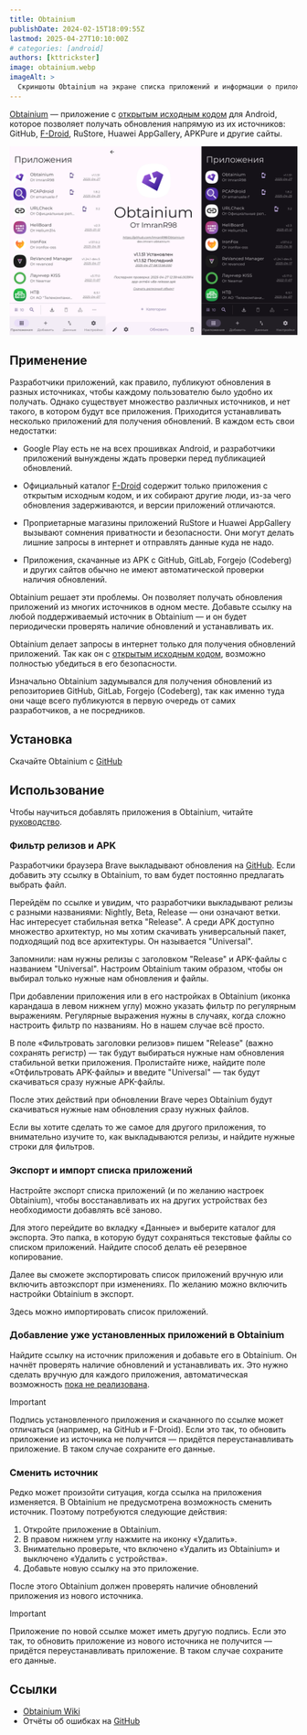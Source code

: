 ```yaml
---
title: Obtainium
publishDate: 2024-02-15T18:09:55Z
lastmod: 2025-04-27T10:10:00Z
# categories: [android]
authors: [kttrickster]
image: obtainium.webp
imageAlt: >
  Скриншоты Obtainium на экране списка приложений и информации о приложении
---
```


[Obtainium] — приложение с [открытым исходным кодом] для Android, которое
позволяет получать обновления напрямую из их источников: GitHub, [F-Droid],
RuStore, Huawei AppGallery, APKPure и другие сайты.

<!--more-->

![Obtainium](obtainium.webp)

[Obtainium]: https://obtainium.imranr.dev
[открытым исходным кодом]: https://github.com/ImranR98/Obtainium
[F-Droid]: /wiki/f-droid

## Применение

Разработчики приложений, как правило, публикуют обновления в разных источниках,
чтобы каждому пользователю было удобно их получать. Однако существует множество
различных источников, и нет такого, в котором будут все приложения. Приходится
устанавливать несколько приложений для получения обновлений. В каждом есть свои
недостатки:

- Google Play есть не на всех прошивках Android, и разработчики приложений
вынуждены ждать проверки перед публикацией обновлений.

- Официальный каталог [F-Droid] содержит только приложения с открытым исходным
кодом, и их собирают другие люди, из-за чего обновления задерживаются, и версии
приложений отличаются.

- Проприетарные магазины приложений RuStore и Huawei AppGallery вызывают
сомнения приватности и безопасности. Они могут делать лишние запросы в интернет
и отправлять данные куда не надо.

- Приложения, скачанные из APK с GitHub, GitLab, Forgejo (Codeberg) и других
сайтов обычно не имеют автоматической проверки наличия обновлений.

Obtainium решает эти проблемы. Он позволяет получать обновления приложений из
многих источников в одном месте. Добавьте ссылку на любой поддерживаемый
источник в Obtainium — и он будет периодически проверять наличие обновлений и
устанавливать их.

Obtainium делает запросы в интернет только для получения обновлений приложений.
Так как он с [открытым исходным кодом], возможно полностью убедиться в его
безопасности.

Изначально Obtainium задумывался для получения обновлений из репозиториев
GitHub, GitLab, Forgejo (Codeberg), так как именно туда они чаще всего
публикуются в первую очередь от самих разработчиков, а не посредников.

## Установка

Скачайте Obtainium с [GitHub](https://github.com/ImranR98/Obtainium/releases/latest/download/app-release.apk)

## Использование

Чтобы научиться добавлять приложения в Obtainium, читайте [руководство].

[руководство]: /guides/how-to-use-obtainium

### Фильтр релизов и APK

Разработчики браузера Brave выкладывают обновления на
[GitHub](https://github.com/brave/brave-browser/releases). Если добавить эту
ссылку в Obtainium, то вам будет постоянно предлагать выбрать файл.

Перейдём по ссылке и увидим, что разработчики выкладывают релизы с разными
названиями: Nightly, Beta, Release — они означают ветки. Нас интересует
стабильная ветка "Release". А среди APK доступно множество архитектур, но мы
хотим скачивать универсальный пакет, подходящий под все архитектуры. Он
называется "Universal".

Запомнили: нам нужны релизы с заголовком "Release" и APK-файлы с названием
"Universal". Настроим Obtainium таким образом, чтобы он выбирал только нужные
нам обновления и файлы.

При добавлении приложения или в его настройках в Obtainium (иконка карандаша в
левом нижнем углу) можно указать фильтр по регулярным выражениям. Регулярные
выражения нужны в случаях, когда сложно настроить фильтр по названиям. Но в
нашем случае всё просто.

В поле «Фильтровать заголовки релизов» пишем "Release" (важно сохранять регистр)
— так будут выбираться нужные нам обновления стабильной ветки приложения.
Пролистайте ниже, найдите поле «Отфильтровать APK-файлы» и введите "Universal" —
так будут скачиваться сразу нужные APK-файлы.

После этих действий при обновлении Brave через Obtainium будут скачиваться
нужные нам обновления сразу нужных файлов.

Если вы хотите сделать то же самое для другого приложения, то внимательно
изучите то, как выкладываются релизы, и найдите нужные строки для фильтров.

### Экспорт и импорт списка приложений

Настройте экспорт списка приложений (и по желанию настроек Obtainium), чтобы
восстанавливать их на других устройствах без необходимости добавлять всё заново.

Для этого перейдите во вкладку «Данные» и выберите каталог для экспорта. Это
папка, в которую будут сохраняться текстовые файлы со списком приложений.
Найдите способ делать её резервное копирование.

Далее вы сможете экспортировать список приложений вручную или включить
автоэкспорт при изменениях. По желанию можно включить настройки Obtainium в
экспорт.

Здесь можно импортировать список приложений.

### Добавление уже установленных приложений в Obtainium

Найдите ссылку на источник приложения и добавьте его в Obtainium. Он начнёт
проверять наличие обновлений и устанавливать их. Это нужно сделать вручную для
каждого приложения, автоматическая возможность
[пока не реализована](https://github.com/ImranR98/Obtainium/issues/163).

> [!important]
> Подпись установленного приложения и скачанного по ссылке может отличаться
(например, на GitHub и F-Droid). Если это так, то обновить приложение из
источника не получится — придётся переустанавливать приложение. В таком случае
сохраните его данные.

### Сменить источник

Редко может произойти ситуация, когда ссылка на приложения изменяется. В
Obtainium не предусмотрена возможность сменить источник. Поэтому потребуются
следующие действия:

1. Откройте приложение в Obtainium.
2. В правом нижнем углу нажмите на иконку «Удалить».
3. Внимательно проверьте, что включено «Удалить из Obtainium» и выключено
«Удалить с устройства».
4. Добавьте новую ссылку на это приложение.

После этого Obtainium должен проверять наличие обновлений приложения из нового
источника.

> [!important]
> Приложение по новой ссылке может иметь другую подпись. Если это так, то
обновить приложение из нового источника не получится — придётся
переустанавливать приложение. В таком случае сохраните его данные.

## Ссылки

- [Obtainium Wiki](https://wiki.obtainium.imranr.dev)
- Отчёты об ошибках на [GitHub](https://github.com/ImranR98/Obtainium/issues)

